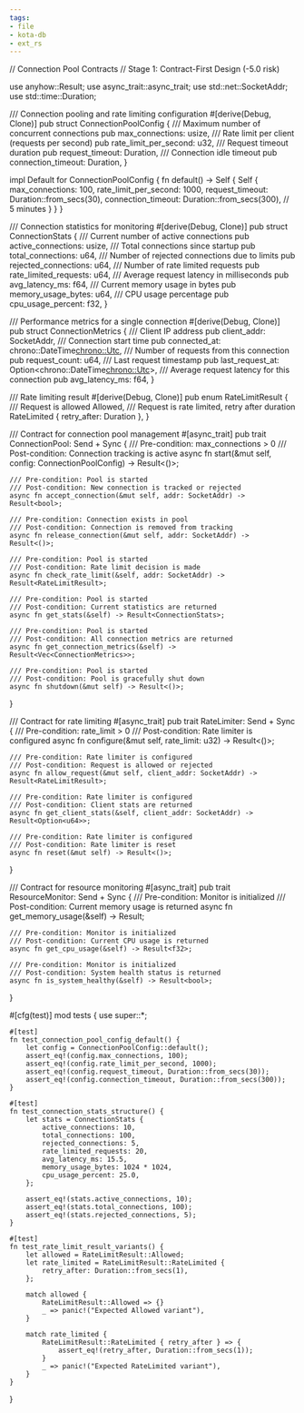```yaml
---
tags:
- file
- kota-db
- ext_rs
---
```

// Connection Pool Contracts
// Stage 1: Contract-First Design (-5.0 risk)

use anyhow::Result;
use async_trait::async_trait;
use std::net::SocketAddr;
use std::time::Duration;

/// Connection pooling and rate limiting configuration
#[derive(Debug, Clone)]
pub struct ConnectionPoolConfig {
    /// Maximum number of concurrent connections
    pub max_connections: usize,
    /// Rate limit per client (requests per second)
    pub rate_limit_per_second: u32,
    /// Request timeout duration
    pub request_timeout: Duration,
    /// Connection idle timeout
    pub connection_timeout: Duration,
}

impl Default for ConnectionPoolConfig {
    fn default() -> Self {
        Self {
            max_connections: 100,
            rate_limit_per_second: 1000,
            request_timeout: Duration::from_secs(30),
            connection_timeout: Duration::from_secs(300), // 5 minutes
        }
    }
}

/// Connection statistics for monitoring
#[derive(Debug, Clone)]
pub struct ConnectionStats {
    /// Current number of active connections
    pub active_connections: usize,
    /// Total connections since startup
    pub total_connections: u64,
    /// Number of rejected connections due to limits
    pub rejected_connections: u64,
    /// Number of rate limited requests
    pub rate_limited_requests: u64,
    /// Average request latency in milliseconds
    pub avg_latency_ms: f64,
    /// Current memory usage in bytes
    pub memory_usage_bytes: u64,
    /// CPU usage percentage
    pub cpu_usage_percent: f32,
}

/// Performance metrics for a single connection
#[derive(Debug, Clone)]
pub struct ConnectionMetrics {
    /// Client IP address
    pub client_addr: SocketAddr,
    /// Connection start time
    pub connected_at: chrono::DateTime<chrono::Utc>,
    /// Number of requests from this connection
    pub request_count: u64,
    /// Last request timestamp
    pub last_request_at: Option<chrono::DateTime<chrono::Utc>>,
    /// Average request latency for this connection
    pub avg_latency_ms: f64,
}

/// Rate limiting result
#[derive(Debug, Clone)]
pub enum RateLimitResult {
    /// Request is allowed
    Allowed,
    /// Request is rate limited, retry after duration
    RateLimited { retry_after: Duration },
}

/// Contract for connection pool management
#[async_trait]
pub trait ConnectionPool: Send + Sync {
    /// Pre-condition: max_connections > 0
    /// Post-condition: Connection tracking is active
    async fn start(&mut self, config: ConnectionPoolConfig) -> Result<()>;

    /// Pre-condition: Pool is started
    /// Post-condition: New connection is tracked or rejected
    async fn accept_connection(&mut self, addr: SocketAddr) -> Result<bool>;

    /// Pre-condition: Connection exists in pool
    /// Post-condition: Connection is removed from tracking
    async fn release_connection(&mut self, addr: SocketAddr) -> Result<()>;

    /// Pre-condition: Pool is started
    /// Post-condition: Rate limit decision is made
    async fn check_rate_limit(&self, addr: SocketAddr) -> Result<RateLimitResult>;

    /// Pre-condition: Pool is started
    /// Post-condition: Current statistics are returned
    async fn get_stats(&self) -> Result<ConnectionStats>;

    /// Pre-condition: Pool is started
    /// Post-condition: All connection metrics are returned
    async fn get_connection_metrics(&self) -> Result<Vec<ConnectionMetrics>>;

    /// Pre-condition: Pool is started
    /// Post-condition: Pool is gracefully shut down
    async fn shutdown(&mut self) -> Result<()>;
}

/// Contract for rate limiting
#[async_trait]
pub trait RateLimiter: Send + Sync {
    /// Pre-condition: rate_limit > 0
    /// Post-condition: Rate limiter is configured
    async fn configure(&mut self, rate_limit: u32) -> Result<()>;

    /// Pre-condition: Rate limiter is configured
    /// Post-condition: Request is allowed or rejected
    async fn allow_request(&mut self, client_addr: SocketAddr) -> Result<RateLimitResult>;

    /// Pre-condition: Rate limiter is configured
    /// Post-condition: Client stats are returned
    async fn get_client_stats(&self, client_addr: SocketAddr) -> Result<Option<u64>>;

    /// Pre-condition: Rate limiter is configured
    /// Post-condition: Rate limiter is reset
    async fn reset(&mut self) -> Result<()>;
}

/// Contract for resource monitoring
#[async_trait]
pub trait ResourceMonitor: Send + Sync {
    /// Pre-condition: Monitor is initialized
    /// Post-condition: Current memory usage is returned
    async fn get_memory_usage(&self) -> Result<u64>;

    /// Pre-condition: Monitor is initialized
    /// Post-condition: Current CPU usage is returned
    async fn get_cpu_usage(&self) -> Result<f32>;

    /// Pre-condition: Monitor is initialized
    /// Post-condition: System health status is returned
    async fn is_system_healthy(&self) -> Result<bool>;
}

#[cfg(test)]
mod tests {
    use super::*;

    #[test]
    fn test_connection_pool_config_default() {
        let config = ConnectionPoolConfig::default();
        assert_eq!(config.max_connections, 100);
        assert_eq!(config.rate_limit_per_second, 1000);
        assert_eq!(config.request_timeout, Duration::from_secs(30));
        assert_eq!(config.connection_timeout, Duration::from_secs(300));
    }

    #[test]
    fn test_connection_stats_structure() {
        let stats = ConnectionStats {
            active_connections: 10,
            total_connections: 100,
            rejected_connections: 5,
            rate_limited_requests: 20,
            avg_latency_ms: 15.5,
            memory_usage_bytes: 1024 * 1024,
            cpu_usage_percent: 25.0,
        };

        assert_eq!(stats.active_connections, 10);
        assert_eq!(stats.total_connections, 100);
        assert_eq!(stats.rejected_connections, 5);
    }

    #[test]
    fn test_rate_limit_result_variants() {
        let allowed = RateLimitResult::Allowed;
        let rate_limited = RateLimitResult::RateLimited {
            retry_after: Duration::from_secs(1),
        };

        match allowed {
            RateLimitResult::Allowed => {}
            _ => panic!("Expected Allowed variant"),
        }

        match rate_limited {
            RateLimitResult::RateLimited { retry_after } => {
                assert_eq!(retry_after, Duration::from_secs(1));
            }
            _ => panic!("Expected RateLimited variant"),
        }
    }
}
